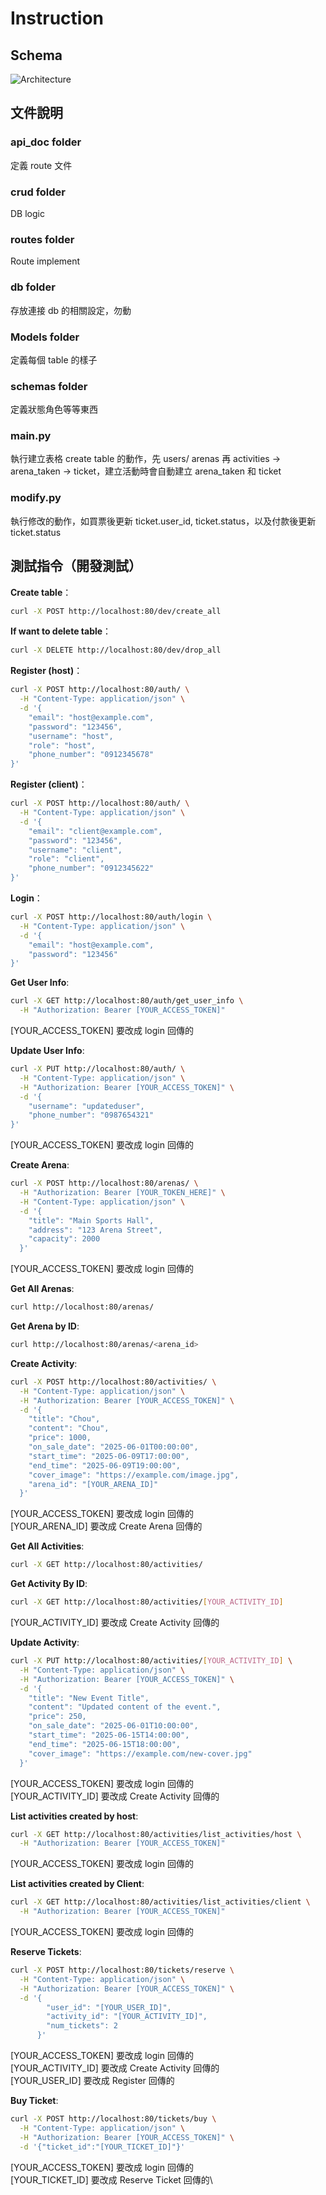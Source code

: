 # Instruction

## Schema
![Architecture](./asset/Distributed%20system.png)


## 文件說明

### api_doc folder

定義 route 文件

### crud folder

DB logic

### routes folder

Route implement

### db folder

存放連接 db 的相關設定，勿動

### Models folder

定義每個 table 的樣子

### schemas folder

定義狀態角色等等東西

### main.py

執行建立表格 create table 的動作，先 users/ arenas 再 activities -> arena_taken -> ticket，建立活動時會自動建立 arena_taken 和 ticket

### modify.py

執行修改的動作，如買票後更新 ticket.user_id, ticket.status，以及付款後更新 ticket.status

## 測試指令（開發測試）

**Create table**：

```bash
curl -X POST http://localhost:80/dev/create_all
```

**If want to delete table**：

```bash
curl -X DELETE http://localhost:80/dev/drop_all
```

**Register (host)**：

```bash
curl -X POST http://localhost:80/auth/ \
  -H "Content-Type: application/json" \
  -d '{
    "email": "host@example.com",
    "password": "123456",
    "username": "host",
    "role": "host",
    "phone_number": "0912345678"
}'

```

**Register (client)**：

```bash
curl -X POST http://localhost:80/auth/ \
  -H "Content-Type: application/json" \
  -d '{
    "email": "client@example.com",
    "password": "123456",
    "username": "client",
    "role": "client",
    "phone_number": "0912345622"
}'

```

**Login**：

```bash
curl -X POST http://localhost:80/auth/login \
  -H "Content-Type: application/json" \
  -d '{
    "email": "host@example.com",
    "password": "123456"
}'

```

**Get User Info**:

```bash
curl -X GET http://localhost:80/auth/get_user_info \
  -H "Authorization: Bearer [YOUR_ACCESS_TOKEN]"

```

[YOUR_ACCESS_TOKEN] 要改成 login 回傳的

**Update User Info**:

```bash
curl -X PUT http://localhost:80/auth/ \
  -H "Content-Type: application/json" \
  -H "Authorization: Bearer [YOUR_ACCESS_TOKEN]" \
  -d '{
    "username": "updateduser",
    "phone_number": "0987654321"
}'

```

[YOUR_ACCESS_TOKEN] 要改成 login 回傳的

**Create Arena**:

```bash
curl -X POST http://localhost:80/arenas/ \
  -H "Authorization: Bearer [YOUR_TOKEN_HERE]" \
  -H "Content-Type: application/json" \
  -d '{
    "title": "Main Sports Hall",
    "address": "123 Arena Street",
    "capacity": 2000
  }'

```

[YOUR_ACCESS_TOKEN] 要改成 login 回傳的

**Get All Arenas**:

```bash
curl http://localhost:80/arenas/

```

**Get Arena by ID**:

```bash
curl http://localhost:80/arenas/<arena_id>

```
**Create Activity**:

```bash
curl -X POST http://localhost:80/activities/ \
  -H "Content-Type: application/json" \
  -H "Authorization: Bearer [YOUR_ACCESS_TOKEN]" \
  -d '{
    "title": "Chou",
    "content": "Chou",
    "price": 1000,
    "on_sale_date": "2025-06-01T00:00:00",
    "start_time": "2025-06-09T17:00:00",
    "end_time": "2025-06-09T19:00:00",
    "cover_image": "https://example.com/image.jpg",
    "arena_id": "[YOUR_ARENA_ID]"
  }'

```

[YOUR_ACCESS_TOKEN] 要改成 login 回傳的\
[YOUR_ARENA_ID] 要改成 Create Arena 回傳的

**Get All Activities**:

```bash
curl -X GET http://localhost:80/activities/

```

**Get Activity By ID**:

```bash
curl -X GET http://localhost:80/activities/[YOUR_ACTIVITY_ID]
```
[YOUR_ACTIVITY_ID] 要改成 Create Activity 回傳的


**Update Activity**:

```bash
curl -X PUT http://localhost:80/activities/[YOUR_ACTIVITY_ID] \
  -H "Content-Type: application/json" \
  -H "Authorization: Bearer [YOUR_ACCESS_TOKEN]" \
  -d '{
    "title": "New Event Title",
    "content": "Updated content of the event.",
    "price": 250,
    "on_sale_date": "2025-06-01T10:00:00",
    "start_time": "2025-06-15T14:00:00",
    "end_time": "2025-06-15T18:00:00",
    "cover_image": "https://example.com/new-cover.jpg"
  }'


```
[YOUR_ACCESS_TOKEN] 要改成 login 回傳的\
[YOUR_ACTIVITY_ID] 要改成 Create Activity 回傳的


**List activities created by host**:

```bash
curl -X GET http://localhost:80/activities/list_activities/host \
  -H "Authorization: Bearer [YOUR_ACCESS_TOKEN]"

```
[YOUR_ACCESS_TOKEN] 要改成 login 回傳的

**List activities created by Client**:

```bash
curl -X GET http://localhost:80/activities/list_activities/client \
  -H "Authorization: Bearer [YOUR_ACCESS_TOKEN]"

```
[YOUR_ACCESS_TOKEN] 要改成 login 回傳的


**Reserve Tickets**:

```bash
curl -X POST http://localhost:80/tickets/reserve \
  -H "Content-Type: application/json" \
  -H "Authorization: Bearer [YOUR_ACCESS_TOKEN]" \
  -d '{
        "user_id": "[YOUR_USER_ID]",
        "activity_id": "[YOUR_ACTIVITY_ID]",
        "num_tickets": 2
      }'

```
[YOUR_ACCESS_TOKEN] 要改成 login 回傳的\
[YOUR_ACTIVITY_ID] 要改成 Create Activity 回傳的\
[YOUR_USER_ID] 要改成 Register 回傳的

**Buy Ticket**:

```bash
curl -X POST http://localhost:80/tickets/buy \
  -H "Content-Type: application/json" \
  -H "Authorization: Bearer [YOUR_ACCESS_TOKEN]" \
  -d '{"ticket_id":"[YOUR_TICKET_ID]"}'
```
[YOUR_ACCESS_TOKEN] 要改成 login 回傳的\
[YOUR_TICKET_ID] 要改成 Reserve Ticket 回傳的\

